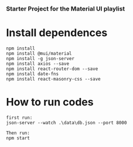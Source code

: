 ### Starter Project for the Material UI playlist

# Install dependences

```
npm install
npm install @mui/material
npm install -g json-server
npm install axios --save
npm install react-router-dom --save
npm install date-fns
npm install react-masonry-css --save
```

# How to run codes

```
first run:
json-server --watch .\data\db.json --port 8000

Then run:
npm start
```
